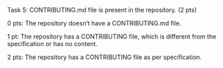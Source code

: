 Task 5: CONTRIBUTING.md file is present in the repository. (2 pts)

0 pts: The repository doesn’t have a CONTRIBUTING.md file.

1 pt: The repository has a CONTRIBUTING file, which is different from the specification or has no content.

2 pts: The repository has a CONTRIBUTING file as per specification.
